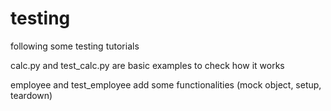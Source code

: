 # testing
following some testing tutorials

calc.py and test_calc.py are basic examples to check how it works

employee and test_employee add some functionalities (mock object, setup, teardown)
